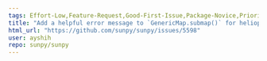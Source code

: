 ```yaml
---
tags: Effort-Low,Feature-Request,Good-First-Issue,Package-Novice,Priority-Medium,map
title: "Add a helpful error message to `GenericMap.submap()` for helioprojective-related NaNs"
html_url: "https://github.com/sunpy/sunpy/issues/5598"
user: ayshih
repo: sunpy/sunpy
---
```



